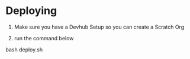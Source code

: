 # Deploying

1. Make sure you have a Devhub Setup so you can create a Scratch Org

2. run the command below

bash deploy.sh